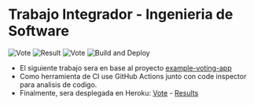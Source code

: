 # Trabajo Integrador - Ingenieria de Software 

![Vote](https://github.com/CarolinaMisa/trabajo-integrador-is3/workflows/Vote/badge.svg)  ![Result](https://github.com/CarolinaMisa/trabajo-integrador-is3/workflows/Result/badge.svg) ![Vote](https://github.com/CarolinaMisa/trabajo-integrador-is3/workflows/Vote/badge.svg) ![Build and Deploy](https://github.com/CarolinaMisa/trabajo-integrador-is3/workflows/Build%20and%20Deploy/badge.svg)

* El siguiente trabajo sera en base al proyecto [example-voting-app](https://github.com/dockersamples/example-voting-app)
* Como herramienta de CI use GitHub Actions junto con code inspector para analisis de codigo.
* Finalmente, sera desplegada en Heroku: [Vote](https://tp-vote.herokuapp.com/) - [Results](https://tp-result.herokuapp.com/)

  
 
